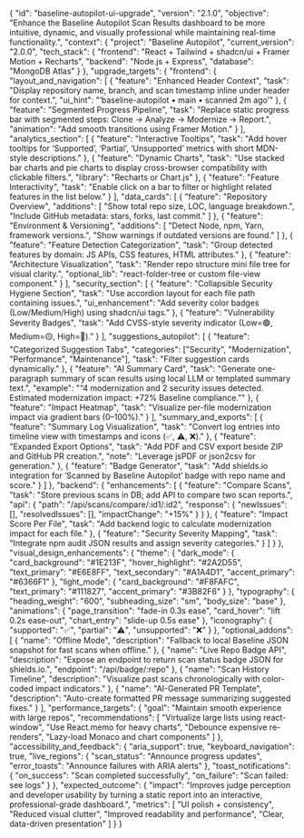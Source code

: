 {
  "id": "baseline-autopilot-ui-upgrade",
  "version": "2.1.0",
  "objective": "Enhance the Baseline Autopilot Scan Results dashboard to be more intuitive, dynamic, and visually professional while maintaining real-time functionality.",
  "context": {
    "project": "Baseline Autopilot",
    "current_version": "2.0.0",
    "tech_stack": {
      "frontend": "React + Tailwind + shadcn/ui + Framer Motion + Recharts",
      "backend": "Node.js + Express",
      "database": "MongoDB Atlas"
    }
  },
  "upgrade_targets": {
    "frontend": {
      "layout_and_navigation": [
        {
          "feature": "Enhanced Header Context",
          "task": "Display repository name, branch, and scan timestamp inline under header for context.",
          "ui_hint": "‘baseline-autopilot • main • scanned 2m ago’"
        },
        {
          "feature": "Segmented Progress Pipeline",
          "task": "Replace static progress bar with segmented steps: Clone → Analyze → Modernize → Report.",
          "animation": "Add smooth transitions using Framer Motion."
        }
      ],
      "analytics_section": [
        {
          "feature": "Interactive Tooltips",
          "task": "Add hover tooltips for ‘Supported’, ‘Partial’, ‘Unsupported’ metrics with short MDN-style descriptions."
        },
        {
          "feature": "Dynamic Charts",
          "task": "Use stacked bar charts and pie charts to display cross-browser compatibility with clickable filters.",
          "library": "Recharts or Chart.js"
        },
        {
          "feature": "Feature Interactivity",
          "task": "Enable click on a bar to filter or highlight related features in the list below."
        }
      ],
      "data_cards": [
        {
          "feature": "Repository Overview",
          "additions": [
            "Show total repo size, LOC, language breakdown.",
            "Include GitHub metadata: stars, forks, last commit."
          ]
        },
        {
          "feature": "Environment & Versioning",
          "additions": [
            "Detect Node, npm, Yarn, framework versions.",
            "Show warnings if outdated versions are found."
          ]
        },
        {
          "feature": "Feature Detection Categorization",
          "task": "Group detected features by domain: JS APIs, CSS features, HTML attributes."
        },
        {
          "feature": "Architecture Visualization",
          "task": "Render repo structure mini file tree for visual clarity.",
          "optional_lib": "react-folder-tree or custom file-view component."
        }
      ],
      "security_section": [
        {
          "feature": "Collapsible Security Hygiene Section",
          "task": "Use accordion layout for each file path containing issues.",
          "ui_enhancement": "Add severity color badges (Low/Medium/High) using shadcn/ui tags."
        },
        {
          "feature": "Vulnerability Severity Badges",
          "task": "Add CVSS-style severity indicator (Low=🟢, Medium=🟡, High=🔴)."
        }
      ],
      "suggestions_autopilot": [
        {
          "feature": "Categorized Suggestion Tabs",
          "categories": ["Security", "Modernization", "Performance", "Maintenance"],
          "task": "Filter suggestion cards dynamically."
        },
        {
          "feature": "AI Summary Card",
          "task": "Generate one-paragraph summary of scan results using local LLM or templated summary text.",
          "example": "“4 modernization and 2 security issues detected. Estimated modernization impact: +72% Baseline compliance.”"
        },
        {
          "feature": "Impact Heatmap",
          "task": "Visualize per-file modernization impact via gradient bars (0–100%)."
        }
      ],
      "summary_and_exports": [
        {
          "feature": "Summary Log Visualization",
          "task": "Convert log entries into timeline view with timestamps and icons (✅, ⚠️, ❌)."
        },
        {
          "feature": "Expanded Export Options",
          "task": "Add PDF and CSV export beside ZIP and GitHub PR creation.",
          "note": "Leverage jsPDF or json2csv for generation."
        },
        {
          "feature": "Badge Generator",
          "task": "Add shields.io integration for ‘Scanned by Baseline Autopilot’ badge with repo name and score."
        }
      ]
    },
    "backend": {
      "enhancements": [
        {
          "feature": "Compare Scans",
          "task": "Store previous scans in DB; add API to compare two scan reports.",
          "api": {
            "path": "/api/scans/compare/:id1/:id2",
            "response": {
              "newIssues": [],
              "resolvedIssues": [],
              "impactChange": "+15%"
            }
          }
        },
        {
          "feature": "Impact Score Per File",
          "task": "Add backend logic to calculate modernization impact for each file."
        },
        {
          "feature": "Security Severity Mapping",
          "task": "Integrate npm audit JSON results and assign severity categories."
        }
      ]
    }
  },
  "visual_design_enhancements": {
    "theme": {
      "dark_mode": {
        "card_background": "#1E213F",
        "hover_highlight": "#2A2D55",
        "text_primary": "#E6E8FF",
        "text_secondary": "#A1A4D1",
        "accent_primary": "#6366F1"
      },
      "light_mode": {
        "card_background": "#F8FAFC",
        "text_primary": "#111827",
        "accent_primary": "#3B82F6"
      }
    },
    "typography": {
      "heading_weight": "600",
      "subheading_size": "sm",
      "body_size": "base"
    },
    "animations": {
      "page_transition": "fade-in 0.3s ease",
      "card_hover": "lift 0.2s ease-out",
      "chart_entry": "slide-up 0.5s ease"
    },
    "iconography": {
      "supported": "✅",
      "partial": "⚠️",
      "unsupported": "❌"
    }
  },
  "optional_addons": [
    {
      "name": "Offline Mode",
      "description": "Fallback to local Baseline JSON snapshot for fast scans when offline."
    },
    {
      "name": "Live Repo Badge API",
      "description": "Expose an endpoint to return scan status badge JSON for shields.io.",
      "endpoint": "/api/badge/:repo"
    },
    {
      "name": "Scan History Timeline",
      "description": "Visualize past scans chronologically with color-coded impact indicators."
    },
    {
      "name": "AI-Generated PR Template",
      "description": "Auto-create formatted PR message summarizing suggested fixes."
    }
  ],
  "performance_targets": {
    "goal": "Maintain smooth experience with large repos",
    "recommendations": [
      "Virtualize large lists using react-window",
      "Use React.memo for heavy charts",
      "Debounce expensive re-renders",
      "Lazy-load Monaco and chart components"
    ]
  },
  "accessibility_and_feedback": {
    "aria_support": true,
    "keyboard_navigation": true,
    "live_regions": {
      "scan_status": "Announce progress updates",
      "error_toasts": "Announce failures with ARIA alerts"
    },
    "toast_notifications": {
      "on_success": "Scan completed successfully",
      "on_failure": "Scan failed: see logs"
    }
  },
  "expected_outcome": {
    "impact": "Improves judge perception and developer usability by turning a static report into an interactive, professional-grade dashboard.",
    "metrics": [
      "UI polish + consistency",
      "Reduced visual clutter",
      "Improved readability and performance",
      "Clear, data-driven presentation"
    ]
  }
}
